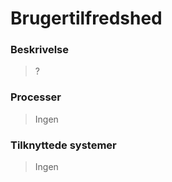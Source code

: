 # Brugertilfredshed

### Beskrivelse

> ?

### Processer

> Ingen

### Tilknyttede systemer

> Ingen
